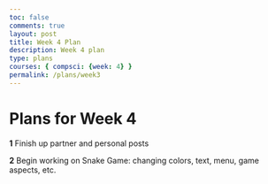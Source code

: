 ```yaml
---
toc: false
comments: true
layout: post
title: Week 4 Plan
description: Week 4 plan 
type: plans
courses: { compsci: {week: 4} }
permalink: /plans/week3
---
```


# Plans for Week 4

**1** Finish up partner and personal posts

**2** Begin working on Snake Game: changing colors, text, menu, game aspects, etc. 
